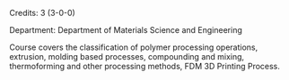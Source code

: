 Credits: 3 (3-0-0)

Department: Department of Materials Science and Engineering

Course covers the classification of polymer processing operations, extrusion, molding based processes, compounding and mixing, thermoforming and other processing methods, FDM 3D Printing Process.
